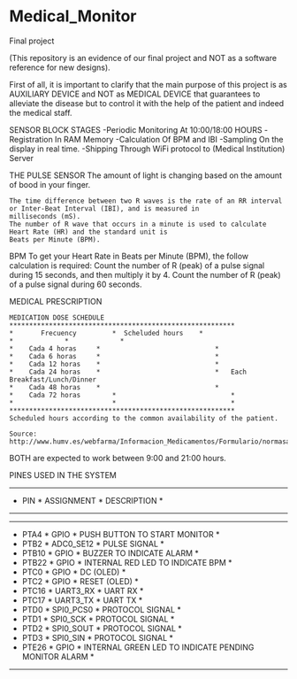 # Medical_Monitor
Final project

(This repository is an evidence of our final project and NOT as a software reference for new designs).


First of all, it is important to clarify that the main purpose of this project is as AUXILIARY DEVICE 
and NOT as MEDICAL DEVICE that guarantees to alleviate the disease but to control it with the help of the patient
and indeed the medical staff.

SENSOR BLOCK STAGES
	-Periodic Monitoring
		At 10:00/18:00 HOURS
	-Registration
		In RAM Memory
	-Calculation
		Of BPM and IBI
	-Sampling
		On the display in real time.
	-Shipping
		Through WiFi protocol to (Medical Institution) Server

THE PULSE SENSOR
	The amount of light is changing based on the amount of bood in your finger.


	The time difference between two R waves is the rate of an RR interval or Inter-Beat Interval (IBI), and is measured in 
	milliseconds (mS).
	The number of R wave that occurs in a minute is used to calculate Heart Rate (HR) and the standard unit is 
	Beats per Minute (BPM).
	
	
BPM
	To get your Heart Rate in Beats per Minute (BPM), the follow calculation is required:
		Count the number of R (peak) of a pulse signal during 15 seconds, and then multiply it by 4.
		Count the number of R (peak) of a pulse signal during 60 seconds.
		
MEDICAL PRESCRIPTION

	MEDICATION DOSE SCHEDULE
	*********************************************************
	*       Frecuency         *	 Scheluded hours	*
	*			  *				*
	*    Cada 4 horas	  *                             *
	*    Cada 6 horas	  *                             *   
	*    Cada 12 horas	  *                             * 
	*    Cada 24 horas	  *                             *	Each Breakfast/Lunch/Dinner
	*    Cada 48 horas	  *                             *  
	*    Cada 72 horas        *                             * 
	*                         *                             *
	*********************************************************
	Scheduled hours according to the common availability of the patient.
	
	Source: http://www.humv.es/webfarma/Informacion_Medicamentos/Formulario/normasadministracion.htm

BOTH are expected to work between 9:00 and 21:00 hours.


PINES USED IN THE SYSTEM

****************************************************************************************************
*   PIN       *   ASSIGNMENT	  *			  DESCRIPTION		                   *
*	      *                   *                                                                *
*	      *                   *                                                                *
*   PTA4      *     GPIO          *     PUSH BUTTON TO START MONITOR                               *
*   PTB2      *   ADC0_SE12	  *	PULSE SIGNAL                            	           *
*   PTB10     *	    GPIO	  *	BUZZER TO INDICATE ALARM                                   *
*   PTB22     *	    GPIO	  *     INTERNAL RED LED TO INDICATE BPM                           *
*   PTC0      *     GPIO          *     DC (OLED)                                                  *
*   PTC2      *     GPIO          *     RESET (OLED)                                               *
*   PTC16     *   UART3_RX        *     UART RX                                                    *
*   PTC17     *   UART3_TX        *     UART TX                                                    *
*   PTD0      *	  SPI0_PCS0       *	PROTOCOL SIGNAL                                            *
*   PTD1      *	  SPI0_SCK	  *	PROTOCOL SIGNAL                                            *        
*   PTD2      *	  SPI0_SOUT	  *	PROTOCOL SIGNAL                                            *
*   PTD3      *	  SPI0_SIN        *	PROTOCOL SIGNAL 				           *
*   PTE26     *	    GPIO          * 	INTERNAL GREEN LED TO INDICATE PENDING MONITOR ALARM       *
****************************************************************************************************


